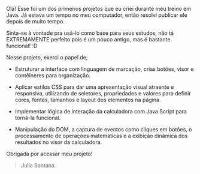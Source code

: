 Olá!
Esse foi um dos primeiros projetos que eu criei durante meu treino em Java. Já estava um tempo no meu computador, então resolvi publicar ele depois
de muito tempo.

Sinta-se à vontade pra usá-lo como base para seus estudos, não tá EXTREMAMENTE perfeito pois é um pouco antigo, mas é bastante funcional! :D

Nesse projeto, exerci o papel de;

- Estruturar a interface com linguagem de marcação, crias botões, visor e contêineres para organização.

- Aplicar estilos CSS para dar uma apresentação visual atraente e responsiva, utilizando de seletores, propriedades e valores para definir cores, fontes, tamanhos e layout dos elementos na página.

- Implementar lógica de interação da calculadora com Java Script para torná-la funcional. 

- Manipulação do DOM, a captura de eventos como cliques em botões, o processamento de operações matemáticas e a exibição dinâmica dos resultados no visor da calculadora.


Obrigada por acessar meu projeto!

> Julia Santana.
